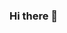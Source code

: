 ### Hi there 👋

<!--
**santosObiang24/santosObiang24** is a ✨ _special_ ✨ repository because its `README.md` (this file) appears on your GitHub profile.

Here are some ideas to get you started:

- 🔭 I’m santos Obiang 
- 🌱 I’m currently learning javaScrip, Html,CSS & Python 
- 💬 I'm interested in Web Development, Mobile App, FrontEnd, BackEnd & UI
- 📫 How to reach me: santoseobiang23@gmail.com
- ⚡ Fun fact: futball, movies & music
-->

